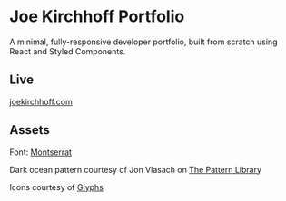 # Joe Kirchhoff Portfolio

A minimal, fully-responsive developer portfolio, built from scratch using React and Styled Components.

## Live

[joekirchhoff.com](https://joekirchhoff.com)

## Assets

Font: [Montserrat](https://fonts.google.com/specimen/Montserrat)

Dark ocean pattern courtesy of Jon Vlasach on [The Pattern Library](http://thepatternlibrary.com)

Icons courtesy of [Glyphs](https://glyphs.fyi/)